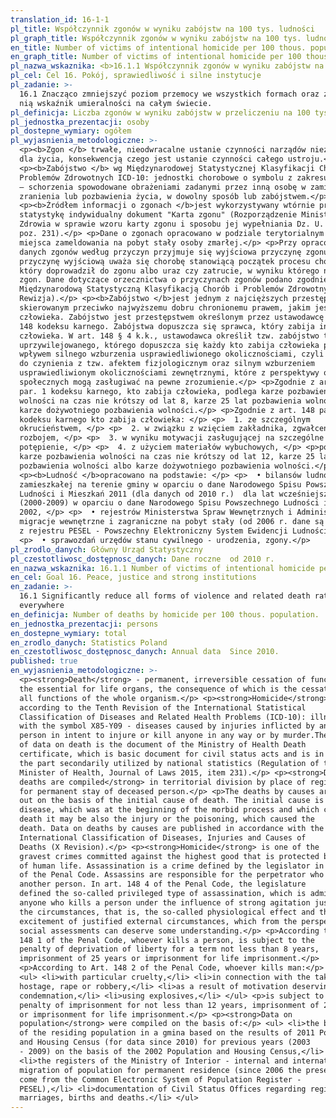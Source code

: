 ```yaml
---
translation_id: 16-1-1
pl_title: Współczynnik zgonów w wyniku zabójstw na 100 tys. ludności
pl_graph_title: Współczynnik zgonów w wyniku zabójstw na 100 tys. ludności
en_title: Number of victims of intentional homicide per 100 thous. population
en_graph_title: Number of victims of intentional homicide per 100 thous. population
pl_nazwa_wskaznika: <b>16.1.1 Współczynnik zgonów w wyniku zabójstw na 100 tys. ludności</b>
pl_cel: Cel 16. Pokój, sprawiedliwość i silne instytucje
pl_zadanie: >-
  16.1 Znacząco zmniejszyć poziom przemocy we wszystkich formach oraz związany z
  nią wskaźnik umieralności na całym świecie.
pl_definicja: Liczba zgonów w wyniku zabójstw w przeliczeniu na 100 tys. ludności.
pl_jednostka_prezentacji: osoby
pl_dostepne_wymiary: ogółem
pl_wyjasnienia_metodologiczne: >-
  <p><b>Zgon </b> trwałe, nieodwracalne ustanie czynności narządów niezbędnych
  dla życia, konsekwencją czego jest ustanie czynności całego ustroju.</p>
  <p><b>Zabójstwo </b> wg Międzynarodowej Statystycznej Klasyfikacji Chorób i
  Problemów Zdrowotnych ICD-10: jednostki chorobowe o symbolu z zakresu X85-Y09
  — schorzenia spowodowane obrażeniami zadanymi przez inną osobę w zamiarze
  zranienia lub pozbawienia życia, w dowolny sposób lub zabójstwem.</p>
  <p><b>Źródłem informacji o zgonach </b>jest wykorzystywany wtórnie przez
  statystykę indywidualny dokument "Karta zgonu" (Rozporządzenie Ministra
  Zdrowia w sprawie wzoru karty zgonu i sposobu jej wypełniania Dz. U. 2015 r.,
  poz. 231).</p> <p>Dane o zgonach opracowano w podziale terytorialnym — według
  miejsca zameldowania na pobyt stały osoby zmarłej.</p> <p>Przy opracowywaniu
  danych zgonów według przyczyn przyjmuje się wyjściowa przyczynę zgonu. Za
  przyczynę wyjściową uważa się chorobę stanowiącą początek procesu chorobowego,
  który doprowadził do zgonu albo uraz czy zatrucie, w wyniku którego nastąpił
  zgon. Dane dotyczące orzecznictwa o przyczynach zgonów podano zgodnie z
  Międzynarodową Statystyczną Klasyfikacją Chorób i Problemów Zdrowotnych (X
  Rewizja).</p> <p><b>Zabójstwo </b>jest jednym z najcięższych przestępstw,
  skierowanym przeciwko najwyższemu dobru chronionemu prawem, jakim jest życie
  człowieka. Zabójstwo jest przestępstwem określonym przez ustawodawcę w art.
  148 kodeksu karnego. Zabójstwa dopuszcza się sprawca, który zabija innego
  człowieka. W art. 148 § 4 k.k., ustawodawca określił tzw. zabójstwo typu
  uprzywilejowanego, którego dopuszcza się każdy kto zabija człowieka pod
  wpływem silnego wzburzenia usprawiedliwionego okolicznościami, czyli gdy mamy
  do czynienia z tzw. afektem fizjologicznym oraz silnym wzburzeniem
  usprawiedliwionym okolicznościami zewnętrznymi, które z perspektywy ocen
  społecznych mogą zasługiwać na pewne zrozumienie.</p> <p>Zgodnie z art. 148
  par. 1 kodeksu karnego, kto zabija człowieka, podlega karze pozbawienia
  wolności na czas nie krótszy od lat 8, karze 25 lat pozbawienia wolności albo
  karze dożywotniego pozbawienia wolności.</p> <p>Zgodnie z art. 148 par 2.
  kodeksu karnego kto zabija człowieka: </p> <p>  1. ze szczególnym
  okrucieństwem, </p> <p>  2. w związku z wzięciem zakładnika, zgwałceniem albo
  rozbojem, </p> <p>  3. w wyniku motywacji zasługującej na szczególne
  potępienie, </p> <p>  4. z użyciem materiałów wybuchowych, </p> <p>podlega
  karze pozbawienia wolności na czas nie krótszy od lat 12, karze 25 lat
  pozbawienia wolności albo karze dożywotniego pozbawienia wolności.</p>
  <p><b>Ludność </b>opracowano na podstawie: </p> <p>  • bilansów ludności
  zamieszkałej na terenie gminy w oparciu o dane Narodowego Spisu Powszechnego
  Ludności i Mieszkań 2011 (dla danych od 2010 r.)  dla lat wcześniejszych
  (2000-2009) w oparciu o dane Narodowego Spisu Powszechnego Ludności i Mieszkań
  2002, </p> <p>  • rejestrów Ministerstwa Spraw Wewnętrznych i Administracji -
  migracje wewnętrzne i zagraniczne na pobyt stały (od 2006 r. dane są pobierane
  z rejestru PESEL - Powszechny Elektroniczny System Ewidencji Ludności), </p>
  <p>  • sprawozdań urzędów stanu cywilnego - urodzenia, zgony.</p>
pl_zrodlo_danych: Główny Urząd Statystyczny
pl_czestotliwosc_dostępnosc_danych: Dane roczne  od 2010 r.
en_nazwa_wskaznika: 16.1.1 Number of victims of intentional homicide per 100 thous. population
en_cel: Goal 16. Peace, justice and strong institutions
en_zadanie: >-
  16.1 Significantly reduce all forms of violence and related death rates
  everywhere
en_definicja: Number of deaths by homicide per 100 thous. population.
en_jednostka_prezentacji: persons
en_dostepne_wymiary: total
en_zrodlo_danych: Statistics Poland
en_czestotliwosc_dostępnosc_danych: Annual data  Since 2010.
published: true
en_wyjasnienia_metodologiczne: >-
  <p><strong>Death</strong> - permanent, irreversible cessation of functions of
  the essential for life organs, the consequence of which is the cessation of
  all functions of the whole organism.</p> <p><strong>Homicide</strong> -
  according to the Tenth Revision of the International Statistical
  Classification of Diseases and Related Health Problems (ICD-10): illnesses
  with the symbol X85-Y09 - diseases caused by injuries inflicted by another
  person in intent to injure or kill anyone in any way or by murder.The source
  of data on death is the document of the Ministry of Health Death
  certificate, which is basic document for civil status acts and is in
  the part secondarily utilized by national statistics (Regulation of the
  Minister of Health, Journal of Laws 2015, item 231).</p> <p><strong>Data on
  deaths are compiled</strong> in territorial division by place of registered
  for permanent stay of deceased person.</p> <p>The deaths by causes are worked
  out on the basis of the initial cause of death. The initial cause is the
  disease, which was at the beginning of the morbid process and which caused the
  death it may be also the injury or the poisoning, which caused the
  death. Data on deaths by causes are published in accordance with the
  International Classification of Diseases, Injuries and Causes of
  Deaths (X Revision).</p> <p><strong>Homicide</strong> is one of the
  gravest crimes committed against the highest good that is protected by the law
  of human life. Assassination is a crime defined by the legislator in Art. 148
  of the Penal Code. Assassins are responsible for the perpetrator who kills
  another person. In art. 148 4 of the Penal Code, the legislature
  defined the so-called privileged type of assassination, which is admissible to
  anyone who kills a person under the influence of strong agitation justified by
  the circumstances, that is, the so-called physiological effect and the strong
  excitement of justified external circumstances, which from the perspective of
  social assessments can deserve some understanding.</p> <p>According to Art.
  148 1 of the Penal Code, whoever kills a person, is subject to the
  penalty of deprivation of liberty for a term not less than 8 years,
  imprisonment of 25 years or imprisonment for life imprisonment.</p>
  <p>According to Art. 148 2 of the Penal Code, whoever kills man:</p>
  <ul> <li>with particular cruelty,</li> <li>in connection with the taking of
  hostage, rape or robbery,</li> <li>as a result of motivation deserving special
  condemnation,</li> <li>using explosives,</li> </ul> <p>is subject to the
  penalty of imprisonment for not less than 12 years, imprisonment of 25 years
  or imprisonment for life imprisonment.</p> <p><strong>Data on
  population</strong> were compiled on the basis of:</p> <ul> <li>the balances
  of the residing population in a gmina based on the results of 2011 Population
  and Housing Census (for data since 2010) for previous years (2003
  - 2009) on the basis of the 2002 Population and Housing Census,</li>
  <li>the registers of the Ministry of Interior - internal and international
  migration of population for permanent residence (since 2006 the presented data
  come from the Common Electronic System of Population Register -
  PESEL),</li> <li>documentation of Civil Status Offices regarding registered
  marriages, births and deaths.</li> </ul>
---
```

